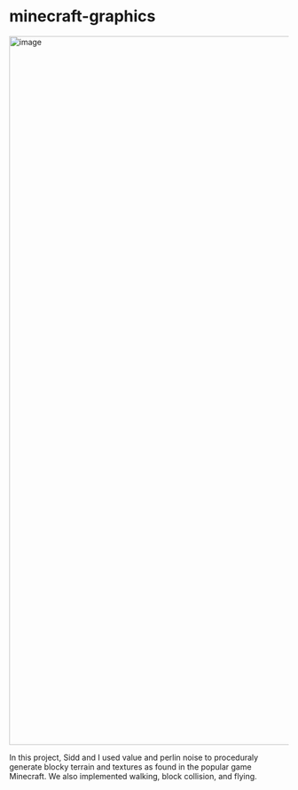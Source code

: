 # minecraft-graphics
<img width="1279" alt="image" src="https://user-images.githubusercontent.com/39445369/231509470-ac5ab3b5-e22b-4914-a04f-f2775480d60f.png">

In this project, Sidd and I used value and perlin noise to proceduraly generate blocky terrain and textures as found in the popular game Minecraft. We also implemented walking, block collision, and flying.
